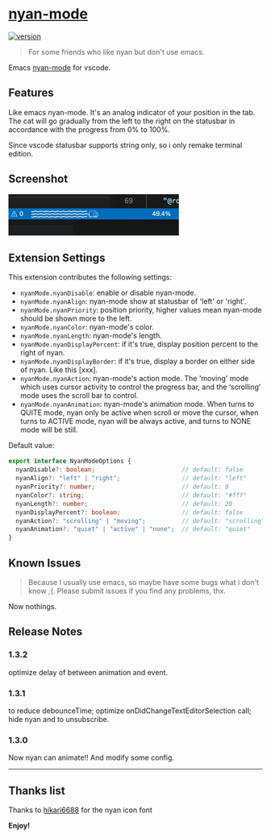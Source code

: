 # [nyan-mode](https://github.com/zakudriver/nyan-mode-vscode)

<a href="https://github.com/zakudriver/nyan-mode-vscode">
  <img alt="version" src="https://vsmarketplacebadge.apphb.com/version-short/zakudriver.nyan-mode.svg" />
</a>

>For some friends who like nyan but don't use emacs.

Emacs [nyan-mode](https://github.com/TeMPOraL/nyan-mode) for vscode.

## Features

Like emacs nyan-mode. It's an analog indicator of your position in the tab. The cat will go gradually from the left to the right on the statusbar in accordance with the progress from 0% to 100%.

Since vscode statusbar supports string only, so i only remake terminal edition.


## Screenshot

![image](screenshot.gif)

## Extension Settings

This extension contributes the following settings:

* `nyanMode.nyanDisable`: enable or disable nyan-mode.
* `nyanMode.nyanAlign`: nyan-mode show at statusbar of 'left' or 'right'.
* `nyanMode.nyanPriority`: position priority, higher values mean nyan-mode should be shown more to the left.
* `nyanMode.nyanColor`: nyan-mode's color.
* `nyanMode.nyanLength`: nyan-mode's length.
* `nyanMode.nyanDisplayPercent`: if it's true, display position percent to the right of nyan.
* `nyanMode.nyanDisplayBorder`: if it's true, display a border on either side of nyan. Like this [xxx].
* `nyanMode.nyanAction`: nyan-mode's action mode. The 'moving' mode which uses cursor activity to control the progress bar, and the ‘scrolling’ mode uses the scroll bar to control. 
* `nyanMode.nyanAnimation`: nyan-mode's animation mode. When turns to QUITE mode, nyan only be active when scroll or move the cursor, when turns to ACTIVE mode, nyan will be always active, and turns to NONE mode will be still.

Default value:
```typescript
export interface NyanModeOptions {
  nyanDisable?: boolean;                        // default: false
  nyanAlign?: "left" | "right";                 // default: "left"
  nyanPriority?: number;                        // default: 0
  nyanColor?: string;                           // default: "#fff"
  nyanLength?: number;                          // default: 20
  nyanDisplayPercent?: boolean;                 // default: false
  nyanAction?: "scrolling" | "moving";          // default: "scrolling"
  nyanAnimation?: "quiet" | "active" | "none";  // default: "quiet"
}
```

## Known Issues

>Because I usually use emacs, so maybe have some bugs what i don't know ;(. Please submit issues if you find any problems, thx.

Now nothings.

## Release Notes

### 1.3.2

optimize delay of between animation and event. 

### 1.3.1

to reduce debounceTime; optimize onDidChangeTextEditorSelection call; hide nyan and to unsubscribe.

### 1.3.0

Now nyan can animate!! And modify some config.

---

## Thanks list

Thanks to [hikari6688](https://github.com/hikari6688) for the nyan icon font

**Enjoy!**

